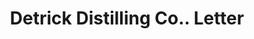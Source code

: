 ---
doi: 10.7916/D8475P0V
date_other: '1906'
date_other_textual: '1906'
form: correspondence
genre:
- Letters (correspondence)
name:
- Detrick Distilling Co.
object_in_context_url: https://biggert.cul.columbia.edu/items/view/ave_biggert_01301
subject_hierarchical_geographic:
- Dayton, Ohio, United States
subject_name:
- Detrick Distilling Co.
title: Detrick Distilling Co.. Letter
sort_title: Detrick Distilling Co.. Letter
call_number: ave_biggert_01301
coordinates:
- 39.75944444444445,-84.19166666666668
pid: ave_biggert_01301
identifiers: ave_biggert_01301
thumbnail: https://derivativo-1.library.columbia.edu/iiif/2/ldpd:343116/full/!256,256/0/native.jpg
permalink: "/items/ave_biggert_01301/"
layout: iiif-image-page
---